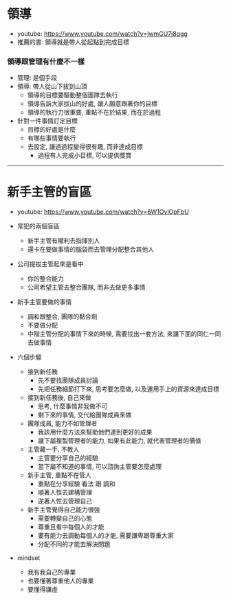 # 領導
- youtube: https://www.youtube.com/watch?v=jwmGU7i8qgg
- 推薦的書: 領導就是帶人從起點到完成目標

### 領導跟管理有什麼不一樣
- 管理: 是個手段
- 領導: 帶人從山下拔到山頂
  - 領導的目標要驅動整個團隊去執行
  - 領導告訴大家拔山的好處, 讓人願意跟著你的目標
  - 領導的執行力很重要, 重點不在於結果, 而在於過程
- 針對一件事情訂定目標
  - 目標的好處是什麼
  - 有哪些事情要執行
  - 去設定, 讓過過程變得很有趣, 而非達成目標
    - 過程有人完成小目標, 可以提供獎賞

-----
# 新手主管的盲區
- youtube: https://www.youtube.com/watch?v=6W1OviOpFbU


- 常犯的兩個盲區
  - 新手主管有權利去指揮別人
  - 還卡在要做事情的腦袋而去管理分配整合其他人

- 公司提拔主管起來是看中
  - 你的整合能力
  - 公司希望主管去整合團隊, 而非去做更多事情

- 新手主管要做的事情
  - 調和跟整合, 團隊的黏合劑
  - 不要做分配
  - 中階主管分配的事情下來的時候, 需要找出一套方法, 來讓下面的同仁一同去做事情

- 六個步驟
  - 接到新任務
    - 先不要找團隊成員討論
    - 先把任務細節打下來, 思考要怎麼做, 以及運用手上的資源來達成目標
  - 接到新任務後, 自己來做
    - 思考, 什麼事情非我做不可
    - 剩下來的事情, 交代給團隊成員來做
  - 團隊成員, 能力不如管理者
    - 我該用什麼方法來幫助他們達到更好的成果
    - 讓下屬複製管理者的能力, 如果有此能力, 就代表管理者的價值
  - 主管藏一手, 不教人
    - 主管要分享自己的經驗
    - 當下屬不知道的事情, 可以諮詢主管要怎麼處理
  - 新手主管, 重點不在管人
    - 重點在分享經驗 看法 跟 調和
    - 順著人性去建構管理
    - 逆著人性去管理自己
  - 新手主管覺得自己能力很強
    - 需要轉變自己的心態
    - 尊重且看中每個人的才能
    - 要有能力去調動每個人的才能, 需要謙卑跟尊重大家
    - 分配不同的才能去解決問題
    
- mindset
  - 我有我自己的專業
  - 也要懂著尊重他人的專業
  - 要懂得謙虛
